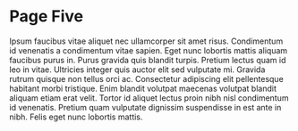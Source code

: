 # Page Five

Ipsum faucibus vitae aliquet nec ullamcorper sit amet risus. Condimentum id venenatis a condimentum vitae sapien. Eget nunc lobortis mattis aliquam faucibus purus in. Purus gravida quis blandit turpis. Pretium lectus quam id leo in vitae. Ultricies integer quis auctor elit sed vulputate mi. Gravida rutrum quisque non tellus orci ac. Consectetur adipiscing elit pellentesque habitant morbi tristique. Enim blandit volutpat maecenas volutpat blandit aliquam etiam erat velit. Tortor id aliquet lectus proin nibh nisl condimentum id venenatis. Pretium quam vulputate dignissim suspendisse in est ante in nibh. Felis eget nunc lobortis mattis.

